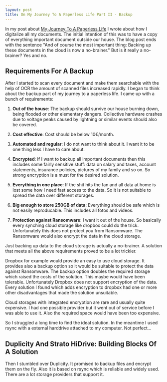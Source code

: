 ```yaml
---
layout: post
title: On My Journey To A Paperless Life Part II - Backup
---
```

In my post about [My Journey To A Paperless Life](https://bmehner.github.io/on-my-journey-to-a-paperless-life/) I wrote about how I digitalize all my documents. The initial intention of this was to have a copy of everything important document outside our house. The blog post ends with the sentence "And of course the most important thing: Backing up these documents in the cloud is now a no-brainer." But is it really a no-brainer? Yes and no.

## Requirements For A Backup

After I started to scan every document and make them searchable with the help of OCR the amount of scanned files increased rapidly. I began to think about the backup part of my journey to a paperless life. I came up with a bunch of requirements:

1. **Out of the house**: The backup should survive our house burning down, being flooded or other elementary dangers. Collective hardware crashes due to voltage peaks caused by lightning or similar events should also be covered.

1. **Cost effective**: Cost should be below 10€/month.

1. **Automated and regular**: I do not want to think about it. I want it to be one thing less I have to care about.

1. **Encrypted**: If I want to backup all important documents then this includes some fairly sensitive stuff: data on salary and taxes, account statements, insurance policies, pictures of my family and so on. So strong encryption is a must for the desired solution.

1. **Everything in one place**: If the shit hits the fan and all data at home is lost some how I need fast access to the data. So it is not suitable to spread the data over different storages.

1. **Big enough to store 250GB of data**: Everything should be safe which is not easily reproducable. This includes all fotos and videos.

1. **Protection against Ransomware**: I want it out of the house. So basically every synching cloud storage like dropbox could do the trick. Unfortunately this does not protect you from Ransomware. The Ransomware would also encrypt the data in the cloud storage.

Just backing up data to the cloud storage is actually a no-brainer. A solution that meets all the above requirements proved to be a lot trickier.

Dropbox for example would provide an easy to use cloud storage. It provides also a backup option so it would be suitable to protect the data against Ransomware. The backup option doubles the required storage which raised the costs of the solution. This maybe would have been tolerable. Unfortunately Dropbox does not support encryption of the data. Every solution I found which adds encryption to dropbox had one or more other disadvantages that made the solution unsuitable. 

Cloud storages with integrated encryption are rare and usually quite expensive. I had one possible provider but it went out of service before I was able to use it. Also the required space would have been too expensive.

So I struggled a long time to find the ideal solution. In the meantime I used rsync with a external harddrive attached to my computer. Not perfect...

## Duplicity And Strato HiDrive: Building Blocks Of A Solution

Then I stumbled over Duplicity. It promised to backup files and encrypt them on the fly. Also it is based on rsync which is reliable and widely used. There are a lot storage providers that support it. 




